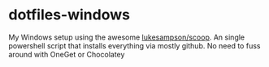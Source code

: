 # dotfiles-windows

My Windows setup using the awesome [lukesampson/scoop](https://github.com/lukesampson/scoop/). An single powershell script that installs everything via mostly github. No need to fuss around with OneGet or Chocolatey 